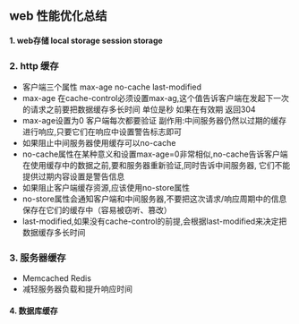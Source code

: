 ## web 性能优化总结
#### 1. web存储  local storage  session storage
###  2. http 缓存
* 客户端三个属性 max-age no-cache last-modified
* max-age  在cache-control必须设置max-ag,这个值告诉客户端在发起下一次的请求之前要把数据缓存多长时间 单位是秒  如果在有效期 返回304
* max-age设置为0 客户端每次都要验证 副作用:中间服务器仍然以过期的缓存进行响应,只要它们在响应中设置警告标志即可
* 如果阻止中间服务器使用缓存可以no-cache
* no-cache属性在某种意义和设置max-age=0非常相似,no-cache告诉客户端在使用缓存中的数据之前,要和服务器重新验证,同时告诉中间服务器,
	它们不能提供过期内容设置是警告信息
* 如果阻止客户端缓存资源,应该使用no-store属性
* no-store属性会通知客户端和中间服务器,不要把这次请求/响应周期中的信息保存在它们的缓存中（容易被窃听、篡改）
* last-modified,如果没有cache-control的前提,会根据last-modified来决定把数据缓存多长时间

### 3. 服务器缓存
* Memcached Redis
* 减轻服务器负载和提升响应时间


#### 4. 数据库缓存


